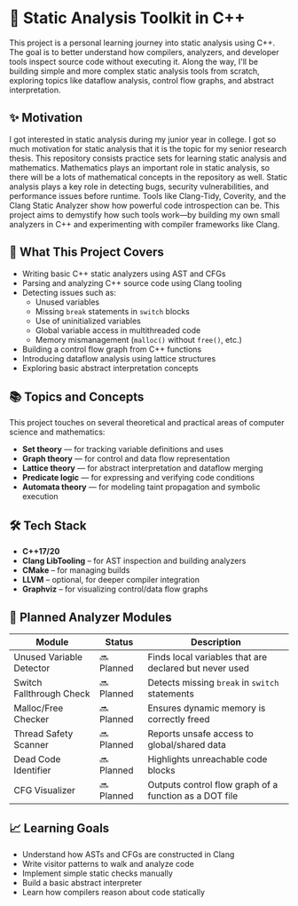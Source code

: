 # 🧠 Static Analysis Toolkit in C++

This project is a personal learning journey into static analysis using C++. The goal is to better understand how compilers, analyzers, and developer tools inspect source code without executing it. Along the way, I'll be building simple and more complex static analysis tools from scratch, exploring topics like dataflow analysis, control flow graphs, and abstract interpretation.

## ✨ Motivation

I got interested in static analysis during my junior year in college. I got so much motivation for static analysis that it is the topic for my senior research thesis. This repository consists practice sets for learning static analysis and mathematics. Mathematics plays an important role in static analysis, so there will be a lots of mathematical concepts in the repository as well. Static analysis plays a key role in detecting bugs, security vulnerabilities, and performance issues before runtime. Tools like Clang-Tidy, Coverity, and the Clang Static Analyzer show how powerful code introspection can be. This project aims to demystify how such tools work—by building my own small analyzers in C++ and experimenting with compiler frameworks like Clang. 

## 📌 What This Project Covers

- Writing basic C++ static analyzers using AST and CFGs
- Parsing and analyzing C++ source code using Clang tooling
- Detecting issues such as:
  - Unused variables
  - Missing `break` statements in `switch` blocks
  - Use of uninitialized variables
  - Global variable access in multithreaded code
  - Memory mismanagement (`malloc()` without `free()`, etc.)
- Building a control flow graph from C++ functions
- Introducing dataflow analysis using lattice structures
- Exploring basic abstract interpretation concepts

## 📚 Topics and Concepts

This project touches on several theoretical and practical areas of computer science and mathematics:

- **Set theory** — for tracking variable definitions and uses
- **Graph theory** — for control and data flow representation
- **Lattice theory** — for abstract interpretation and dataflow merging
- **Predicate logic** — for expressing and verifying code conditions
- **Automata theory** — for modeling taint propagation and symbolic execution

## 🛠 Tech Stack

- **C++17/20**
- **Clang LibTooling** – for AST inspection and building analyzers
- **CMake** – for managing builds
- **LLVM** – optional, for deeper compiler integration
- **Graphviz** – for visualizing control/data flow graphs

## 🧪 Planned Analyzer Modules

| Module                    | Status      | Description |
|--------------------------|-------------|-------------|
| Unused Variable Detector | 🔜 Planned  | Finds local variables that are declared but never used |
| Switch Fallthrough Check | 🔜 Planned  | Detects missing `break` in `switch` statements |
| Malloc/Free Checker      | 🔜 Planned  | Ensures dynamic memory is correctly freed |
| Thread Safety Scanner    | 🔜 Planned  | Reports unsafe access to global/shared data |
| Dead Code Identifier     | 🔜 Planned  | Highlights unreachable code blocks |
| CFG Visualizer           | 🔜 Planned  | Outputs control flow graph of a function as a DOT file |

## 📈 Learning Goals

- Understand how ASTs and CFGs are constructed in Clang
- Write visitor patterns to walk and analyze code
- Implement simple static checks manually
- Build a basic abstract interpreter
- Learn how compilers reason about code statically
